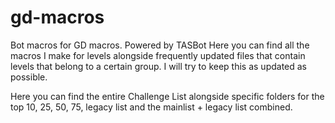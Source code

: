 # gd-macros
Bot macros for GD macros. Powered by TASBot
Here you can find all the macros I make for levels alongside frequently updated files that contain levels that belong to a certain group.
I will try to keep this as updated as possible.

Here you can find the entire Challenge List alongside specific folders for the top 10, 25, 50, 75, legacy list and the mainlist + legacy list combined.
